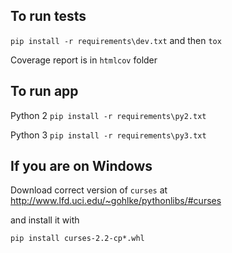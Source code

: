 ## To run tests

`pip install -r requirements\dev.txt`
and then
`tox`

Coverage report is in `htmlcov` folder

## To run app

Python 2
`pip install -r requirements\py2.txt`

Python 3
`pip install -r requirements\py3.txt`

## If you are on Windows
Download correct version of `curses` at http://www.lfd.uci.edu/~gohlke/pythonlibs/#curses

and install it with

`pip install curses-2.2-cp*.whl`